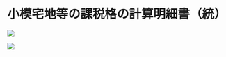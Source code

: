 # 小模宅地等の課税格の計算明細書（統）

![](https://www.nta.go.jp/tmp/e7a08180-0df7-47ac-a120-ea26e77e6090/images/a12109dadba367630454053ca7934eded68b2ea6a198f5dad0fda093d96f06e4.jpg)

![](https://www.nta.go.jp/tmp/e7a08180-0df7-47ac-a120-ea26e77e6090/images/e0c8f3beda608a8a2dd65e9eacf258fe136f8ffda70a063d015629d7468d1d38.jpg)